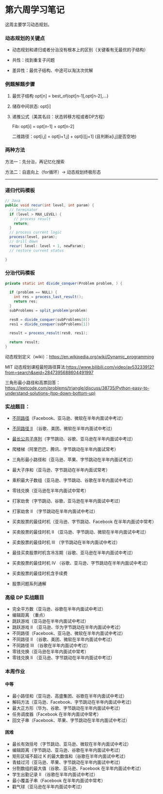 # 第六周学习笔记

这周主要学习动态规划。

### 动态规划的关键点

* 动态规划和递归或者分治没有根本上的区别（关键看有无最优的子结构）

* 共性：找到重复子问题

* 差异性：最优子结构、中途可以淘汰次优解

### 例题解题步骤

1. 最优子结构 opt[n] = best_of(opt[n-1],opt[n-2],...)

2. 储存中间状态: opt[i]

3. 递推公式（美其名曰：状态转移方程或者DP方程）

    Fib: opt[i] = opt[n-1] + opt[n-2]

    二维路径：opt[i,j] = opt[i+1,j] + opt[i][j+1] (且判断a[i,j]是否空地)


### 两种方法

方法一：先分治，再记忆化搜索

方法二：自底向上（for循环）-> 动态规划终极形态

---

### 递归代码模板

```java
// Java
public void recur(int level, int param) { 
  // terminator 
  if (level > MAX_LEVEL) { 
    // process result 
    return; 
  }
  // process current logic 
  process(level, param); 
  // drill down 
  recur( level: level + 1, newParam); 
  // restore current status 
 
}
```

### 分治代码模板

```java
private static int divide_conquer(Problem problem, ) {
  
  if (problem == NULL) {
    int res = process_last_result();
    return res;     
  }
  subProblems = split_problem(problem)
  
  res0 = divide_conquer(subProblems[0])
  res1 = divide_conquer(subProblems[1])
  
  result = process_result(res0, res1);
  
  return result;
}
```

动态规划定义（wiki）：https://en.wikipedia.org/wiki/Dynamic_programming

MIT 动态规划课程最短路径算法:https://www.bilibili.com/video/av53233912?from=search&seid=2847395688604491997

三角形最小路径和高票回答： https://leetcode.com/problems/triangle/discuss/38735/Python-easy-to-understand-solutions-(top-down-bottom-up)

### 实战题目：

* [不同路径](https://leetcode-cn.com/problems/unique-paths/)（Facebook、亚马逊、微软在半年内面试中考过）

* [不同路径 II](https://leetcode-cn.com/problems/unique-paths-ii/) （谷歌、美团、微软在半年内面试中考过）

* [最长公共子序列](https://leetcode-cn.com/problems/longest-common-subsequence/)（字节跳动、谷歌、亚马逊在半年内面试中考过）

* 爬楼梯（阿里巴巴、腾讯、字节跳动在半年内面试常考）

* 三角形最小路径和（亚马逊、苹果、字节跳动在半年内面试考过）

* 最大子序和（亚马逊、字节跳动在半年内面试常考）

* 乘积最大子数组（亚马逊、字节跳动、谷歌在半年内面试中考过）

* 零钱兑换（亚马逊在半年内面试中常考）

* 打家劫舍（字节跳动、谷歌、亚马逊在半年内面试中考过）
* 打家劫舍 II （字节跳动在半年内面试中考过）
* 买卖股票的最佳时机（亚马逊、字节跳动、Facebook 在半年内面试中常考）
* 买卖股票的最佳时机 II （亚马逊、字节跳动、微软在半年内面试中考过）
* 买卖股票的最佳时机 III （字节跳动在半年内面试中考过）
* 最佳买卖股票时机含冷冻期（谷歌、亚马逊在半年内面试中考过）
* 买卖股票的最佳时机 IV （谷歌、亚马逊、字节跳动在半年内面试中考过）
* 买卖股票的最佳时机含手续费
* 股票问题系列通解

### 高级 DP 实战题目
* 完全平方数（亚马逊、谷歌在半年内面试中考过）
* 编辑距离 （重点）
* 跳跃游戏（亚马逊在半年内面试中考过）
* 跳跃游戏 II （亚马逊、华为字节跳动在半年内面试中考过）
* 不同路径（Facebook、亚马逊、微软在半年内面试中考过）
* 不同路径 II （谷歌、美团、微软在半年内面试中考过）
* 不同路径 III （谷歌在半年内面试中考过）
* 零钱兑换（亚马逊在半年内面试中常考）
* 零钱兑换 II （亚马逊、字节跳动在半年内面试中考过）

### 本周作业

#### 中等

* 最小路径和（亚马逊、高盛集团、谷歌在半年内面试中考过）
* 解码方法（亚马逊、Facebook、字节跳动在半年内面试中考过）
* 最大正方形（华为、谷歌、字节跳动在半年内面试中考过）
* 任务调度器（Facebook 在半年内面试中常考）
* 回文子串（Facebook、苹果、字节跳动在半年内面试中考过）

#### 困难

* 最长有效括号（字节跳动、亚马逊、微软在半年内面试中考过）
* 编辑距离（字节跳动、亚马逊、谷歌在半年内面试中考过）
* 矩形区域不超过 K 的最大数值和（谷歌在半年内面试中考过）
* 青蛙过河（亚马逊、苹果、字节跳动在半年内面试中考过）
* 分割数组的最大值（谷歌、亚马逊、Facebook 在半年内面试中考过）
* 学生出勤记录 II （谷歌在半年内面试中考过）
* 最小覆盖子串（Facebook 在半年内面试中常考）
* 戳气球（亚马逊在半年内面试中考过）